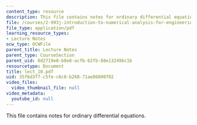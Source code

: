 ```yaml
---
content_type: resource
description: This file contains notes for ordinary differential equations.
file: /courses/2-993j-introduction-to-numerical-analysis-for-engineering-13-002j-spring-2005/35f6d3f7c5fec6c8b26871ae86800702_lect_10.pdf
file_type: application/pdf
learning_resource_types:
- Lecture Notes
ocw_type: OCWFile
parent_title: Lecture Notes
parent_type: CourseSection
parent_uid: 0d2719e8-b8e8-acfb-62fb-88e13249bc1b
resourcetype: Document
title: lect_10.pdf
uid: 35f6d3f7-c5fe-c6c8-b268-71ae86800702
video_files:
  video_thumbnail_file: null
video_metadata:
  youtube_id: null
---
```

This file contains notes for ordinary differential equations.

